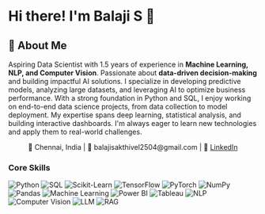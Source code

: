 # Hi there! I'm Balaji S 👋

## 🚀 About Me
Aspiring Data Scientist with 1.5 years of experience in **Machine Learning, NLP, and Computer Vision**. Passionate about **data-driven decision-making** and building impactful AI solutions. I specialize in developing predictive models, analyzing large datasets, and leveraging AI to optimize business performance. With a strong foundation in Python and SQL, I enjoy working on end-to-end data science projects, from data collection to model deployment. My expertise spans deep learning, statistical analysis, and building interactive dashboards. I'm always eager to learn new technologies and apply them to real-world challenges.

<p align="center">📍 Chennai, India | 📧 balajisakthivel2504@gmail.com | 🔗 <a href="https://www.linkedin.com/in/balaji-ai-ml/">LinkedIn</a></p>  

### Core Skills

<p>
<img src="https://img.shields.io/badge/Python-3776AB.svg?style=default&logo=Python&logoColor=white" alt="Python">
<img src="https://img.shields.io/badge/SQL-4479A1.svg?style=default&logo=MySQL&logoColor=white" alt="SQL">
<img src="https://img.shields.io/badge/Scikit--Learn-F7931E.svg?style=default&logo=scikit-learn&logoColor=white" alt="Scikit-Learn">
<img src="https://img.shields.io/badge/TensorFlow-FF6F00.svg?style=default&logo=TensorFlow&logoColor=white" alt="TensorFlow">
<img src="https://img.shields.io/badge/PyTorch-EE4C2C.svg?style=default&logo=PyTorch&logoColor=white" alt="PyTorch">
<img src="https://img.shields.io/badge/NumPy-013243.svg?style=default&logo=NumPy&logoColor=white" alt="NumPy">
<img src="https://img.shields.io/badge/Pandas-150458.svg?style=default&logo=Pandas&logoColor=white" alt="Pandas">
<img src="https://img.shields.io/badge/Machine%20Learning-FF4500.svg?style=default&logo=Machine%20Learning&logoColor=white" alt="Machine Learning">
<img src="https://img.shields.io/badge/Power%20BI-F2C811.svg?style=default&logo=Power-BI&logoColor=white" alt="Power BI">
<img src="https://img.shields.io/badge/Tableau-E97627.svg?style=default&logo=Tableau&logoColor=white" alt="Tableau">
<img src="https://img.shields.io/badge/NLP-FF6F00.svg?style=default&logo=OpenAI&logoColor=white" alt="NLP">
<img src="https://img.shields.io/badge/Computer%20Vision-EE4C2C.svg?style=default&logo=OpenCV&logoColor=white" alt="Computer Vision">
<img src="https://img.shields.io/badge/LLM-3776AB.svg?style=default&logo=OpenAI&logoColor=white" alt="LLM">
<img src="https://img.shields.io/badge/RAG-0A9EDC.svg?style=default&logo=OpenAI&logoColor=white" alt="RAG">
</p>
